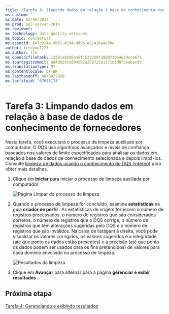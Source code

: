 ```yaml
---
title: 'Tarefa 3: limpando dados em relação à base de conhecimento dos fornecedores | Microsoft Docs'
ms.custom: ''
ms.date: 03/06/2017
ms.prod: sql-server-2014
ms.reviewer: ''
ms.technology: data-quality-services
ms.topic: conceptual
ms.assetid: 647c924a-9b91-4294-8d96-e81416e4e90e
author: lrtoyou1223
ms.author: lle
ms.openlocfilehash: 13201a8b904a5fc5232b9fa860710e4e39cce67a
ms.sourcegitcommit: ad4d92dce894592a259721a1571b1d8736abacdb
ms.translationtype: MT
ms.contentlocale: pt-BR
ms.lasthandoff: 08/04/2020
ms.locfileid: "87683174"
---
```

# <a name="task-3-cleansing-data-against-the-suppliers-knowledge-base"></a>Tarefa 3: Limpando dados em relação à base de dados de conhecimento de fornecedores
  Nesta tarefa, você executará o processo de limpeza auxiliado por computador. O DQS usa algoritmos avançados e níveis de confiança baseados nos valores de limite especificados para analisar os dados em relação à base de dados de conhecimento selecionada e depois limpá-los. Consulte [limpeza de dados usando o conhecimento do DQS (interno)](https://msdn.microsoft.com/library/hh213061.aspx) para obter mais detalhes.

1.  Clique em **Iniciar** para iniciar o processo de limpeza auxiliada por computador.

     ![Página Limpar do processo de limpeza](../../2014/tutorials/media/et-cleansingdataagainstthesupplierkb-01.jpg "Página Limpar do processo de limpeza")

2.  Quando o processo de limpeza for concluído, examine **estatísticas** na guia **criador de perfil** . As estatísticas de origem fornecem o número de registros processados, o número de registros que são considerados corretos, o número de registros que o DQS corrige, o número de registros que têm alterações sugeridas pelo DQS e o número de registros que são inválidos. Na caixa de listagem à direita, você pode visualizar os valores corrigidos, os valores sugeridos e a integridade (até que ponto os dados estão presentes) e a precisão (até que ponto os dados podem ser usados para os fins pretendidos) de valores para cada domínio envolvido no processo de limpeza.

     ![Resultados da limpeza](../../2014/tutorials/media/et-cleansingdataagainstthesupplierkb-02.jpg "Resultados da limpeza")

3.  Clique em **Avançar** para alternar para a página **gerenciar e exibir resultados** .

## <a name="next-step"></a>Próxima etapa
 [Tarefa 4: Gerenciando e exibindo resultados](../../2014/tutorials/task-4-manaing-and-viewing-results.md)


